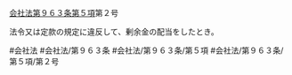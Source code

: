 [会社法第９６３条第５項](会社法＿＿＿＿第９６３条第５項)第２号

法令又は定款の規定に違反して、剰余金の配当をしたとき。


#会社法
#会社法/第９６３条
#会社法/第９６３条/第５項
#会社法/第９６３条/第５項/第２号
